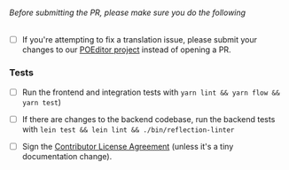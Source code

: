 

###### Before submitting the PR, please make sure you do the following
- [ ] If you're attempting to fix a translation issue, please submit your changes to our [POEditor project](https://poeditor.com/join/project/ynjQmwSsGh) instead of opening a PR.
### Tests
-  [ ] Run the frontend and integration tests with  `yarn lint && yarn flow && yarn test`)
-  [ ] If there are changes to the backend codebase, run the backend tests with `lein test && lein lint && ./bin/reflection-linter`

-  [ ] Sign the [Contributor License Agreement](https://docs.google.com/a/metabase.com/forms/d/1oV38o7b9ONFSwuzwmERRMi9SYrhYeOrkbmNaq9pOJ_E/viewform)
(unless it's a tiny documentation change).
